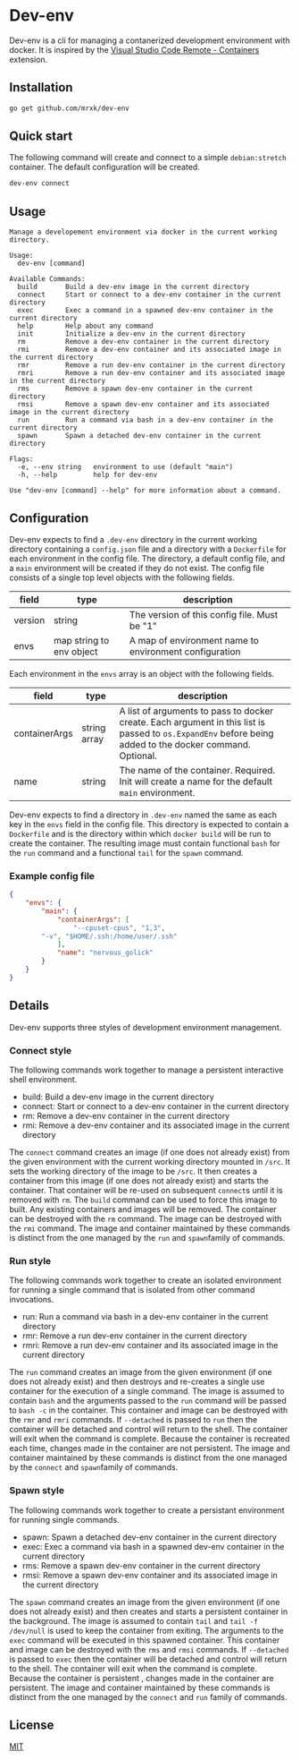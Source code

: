 # Dev-env

Dev-env is a cli for managing a contanerized development environment with docker. It is
inspired by the
[Visual Studio Code Remote - Containers](https://code.visualstudio.com/docs/remote/containers)
extension.

## Installation

```bash
go get github.com/mrxk/dev-env
```

## Quick start

The following command will create and connect to a simple `debian:stretch`
container. The default configuration will be created.

```bash
dev-env connect
```

## Usage

```text
Manage a developement environment via docker in the current working directory.

Usage:
  dev-env [command]

Available Commands:
  build       Build a dev-env image in the current directory
  connect     Start or connect to a dev-env container in the current directory
  exec        Exec a command in a spawned dev-env container in the current directory
  help        Help about any command
  init        Initialize a dev-env in the current directory
  rm          Remove a dev-env container in the current directory
  rmi         Remove a dev-env container and its associated image in the current directory
  rmr         Remove a run dev-env container in the current directory
  rmri        Remove a run dev-env container and its associated image in the current directory
  rms         Remove a spawn dev-env container in the current directory
  rmsi        Remove a spawn dev-env container and its associated image in the current directory
  run         Run a command via bash in a dev-env container in the current directory
  spawn       Spawn a detached dev-env container in the current directory

Flags:
  -e, --env string   environment to use (default "main")
  -h, --help         help for dev-env

Use "dev-env [command] --help" for more information about a command.
```

## Configuration

Dev-env expects to find a `.dev-env` directory in the current working directory
containing a `config.json` file and a directory with a `Dockerfile` for each
environment in the config file.  The directory, a default config file, and a
`main` environment will be created if they do not exist. The config file
consists of a single top level objects with the following fields.

| field | type | description |
|-------|------|-------------|
| version | string | The version of this config file. Must be "1" |
| envs | map string to env object | A map of environment name to environment configuration |

Each environment in the `envs` array is an object with the following fields.

| field | type | description |
|-------|------|-------------|
| containerArgs | string array | A list of arguments to pass to docker create. Each argument in this list is passed to `os.ExpandEnv` before being added to the docker command. Optional. |
| name | string| The name of the container. Required. Init will create a name for the default `main` environment. |

Dev-env expects to find a directory in `.dev-env` named the same as each key in
the `envs` field in the config file. This directory is expected to contain a
`Dockerfile` and is the directory within which `docker build` will be run to
create the container. The resulting image must contain functional `bash` for
the `run` command and a functional `tail` for the `spawn` command.

### Example config file

```json
{
    "envs": {
        "main": {
            "containerArgs": [
                "--cpuset-cpus", "1,3",
		"-v", "$HOME/.ssh:/home/user/.ssh"
            ],
            "name": "nervous_golick"
        }
    }
}
```


## Details

Dev-env supports three styles of development environment management.

### Connect style

The following commands work together to manage a persistent interactive shell
environment.

 * build: Build a dev-env image in the current directory
 * connect: Start or connect to a dev-env container in the current directory
 * rm: Remove a dev-env container in the current directory
 * rmi: Remove a dev-env container and its associated image in the current directory

The `connect` command creates an image (if one does not already exist) from the
given environment with the current working directory mounted in `/src`. It sets
the working directory of the image to be `/src`. It then creates a container
from this image (if one does not already exist) and starts the container. That
container will be re-used on subsequent `connect`s until it is removed with
`rm`. The `build` command can be used to force this image to built. Any
existing containers and images will be removed. The container can be destroyed
with the `rm` command. The image can be destroyed with the `rmi` command.  The
image and container maintained by these commands is distinct from the one
managed by the `run` and `spawn`family of commands.

### Run style

The following commands work together to create an isolated environment for
running a single command that is isolated from other command invocations.

 * run: Run a command via bash in a dev-env container in the current directory
 * rmr: Remove a run dev-env container in the current directory
 * rmri: Remove a run dev-env container and its associated image in the current directory

The `run` command creates an image from the given environment (if one does not
already exist) and then destroys and re-creates a single use container for the
execution of a single command. The image is assumed to contain `bash` and the
arguments passed to the `run` command will be passed to `bash -c` in the
container. This container and image can be destroyed with the `rmr` and `rmri`
commands. If `--detached` is passed to `run` then the container will be
detached and control will return to the shell. The container will exit when the
command is complete.  Because the container is recreated each time, changes
made in the container are not persistent. The image and container maintained by
these commands is distinct from the one managed by the `connect` and
`spawn`family of commands.

### Spawn style

The following commands work together to create a persistant environment for
running single commands.

 * spawn: Spawn a detached dev-env container in the current directory
 * exec: Exec a command via bash in a spawned dev-env container in the current directory
 * rms: Remove a spawn dev-env container in the current directory
 * rmsi: Remove a spawn dev-env container and its associated image in the current directory

The `spawn` command creates an image from the given environment (if one does
not already exist) and then creates and starts a persistent container in the
background.  The image is assumed to contain `tail` and `tail -f /dev/null` is
used to keep the container from exiting. The arguments to the `exec` command
will be executed in this spawned container.  This container and image can be
destroyed with the `rms` and `rmsi` commands.  If `--detached` is passed to
`exec` then the container will be detached and control will return to the
shell. The container will exit when the command is complete.  Because the
container is persistent , changes made in the container are persistent. The
image and container maintained by these commands is distinct from the one
managed by the `connect` and `run` family of commands.

## License
[MIT](https://choosealicense.com/licenses/mit/)
